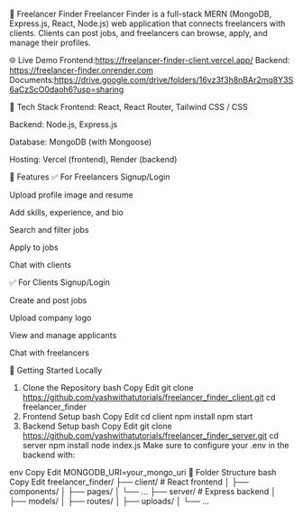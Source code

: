 📌 Freelancer Finder
Freelancer Finder is a full-stack MERN (MongoDB, Express.js, React, Node.js) web application that connects freelancers with clients. Clients can post jobs, and freelancers can browse, apply, and manage their profiles.

🌐 Live Demo
Frontend:https://freelancer-finder-client.vercel.app/
Backend: https://freelancer-finder.onrender.com
Documents:https://drive.google.com/drive/folders/16vz3f3h8nBAr2mq8Y3S6aCzScO0daoh6?usp=sharing


🧰 Tech Stack
Frontend: React, React Router, Tailwind CSS / CSS

Backend: Node.js, Express.js

Database: MongoDB (with Mongoose)

Hosting: Vercel (frontend), Render (backend)

🔑 Features
✅ For Freelancers
Signup/Login

Upload profile image and resume

Add skills, experience, and bio

Search and filter jobs

Apply to jobs

Chat with clients 

✅ For Clients
Signup/Login

Create and post jobs

Upload company logo

View and manage applicants

Chat with freelancers 

🚀 Getting Started Locally
1. Clone the Repository
bash
Copy
Edit
git clone https://github.com/yashwithatutorials/freelancer_finder_client.git
cd freelancer_finder
2. Frontend Setup
bash
Copy
Edit
cd client
npm install
npm start
3. Backend Setup
bash
Copy
Edit
git clone https://github.com/yashwithatutorials/freelancer_finder_server.git
cd server
npm install
node index.js
Make sure to configure your .env in the backend with:

env
Copy
Edit
MONGODB_URI=your_mongo_uri
📁 Folder Structure
bash
Copy
Edit
freelancer_finder/
├── client/             # React frontend
│   ├── components/
│   ├── pages/
│   └── ...
├── server/             # Express backend
│   ├── models/
│   ├── routes/
│   ├── uploads/
│   └── ...


